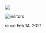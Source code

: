 [![](https://github-readme-stats.vercel.app/api?username=spencer741&count_private=true&show_icons=true&theme=light)](https://github.com/spencer741/spencer741)

<!--Found via Tom Xu ... OG: https://github.com/anuraghazra/github-readme-stats-->

![visitors](https://page-views.glitch.me/badge?page_id=spencer741.spencer741) 

since Feb 14, 2021

